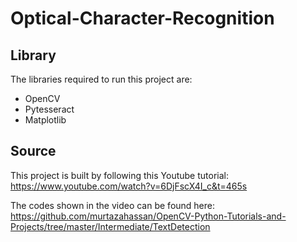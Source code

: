 # Optical-Character-Recognition

## Library

The libraries required to run this project are:
* OpenCV
* Pytesseract
* Matplotlib

## Source
This project is built by following this Youtube tutorial: https://www.youtube.com/watch?v=6DjFscX4I_c&t=465s

The codes shown in the video can be found here:
https://github.com/murtazahassan/OpenCV-Python-Tutorials-and-Projects/tree/master/Intermediate/TextDetection

